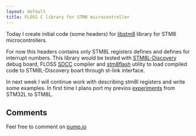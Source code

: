 ```yaml
---
layout: default
title: FLOSS C library for STM8 microcontroller 
---
```

Today I create initial code (some headers) for [libstm8](https://github.com/mnd/libstm8/)
library for STM8 microcontrollers.

For now this headers contains only STM8L registers defines and defines for
interrupt numbers. This library would be tested with 
[STM8L-Discovery](http://www.st.com/stm8l-discovery) debug board,
FLOSS [SDCC](http://sdcc.sourceforge.net/) compiler and 
[stm8flash](https://github.com/vdudouyt/stm8flash) utility to load compiled 
code to STM8L-Discovery boart through st-link interface. 

In next week I will continue work with describing stm8l registers and write
some examples. In first time I plans port my previos
[experiments](https://io.mndet.net/mnd/image/7uPXLIATT-eZw1nvuDmBMw) from STM32L
to STM8L.

Comments
--------

Feel free to comment on [pump.io](https://io.mndet.net/mnd/note/_MteLX31SymjjhnHjkow1A)